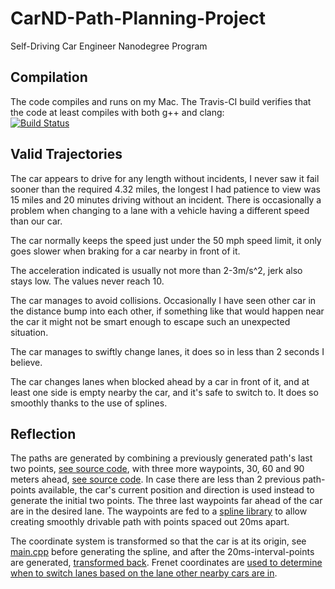 # CarND-Path-Planning-Project
Self-Driving Car Engineer Nanodegree Program

## Compilation

The code compiles and runs on my Mac. The Travis-CI build verifies that the code at least compiles with both g++ and clang:  
[![Build Status](https://travis-ci.org/stela/CarND-Path-Planning-Project.svg?branch=master)](https://travis-ci.org/stela/CarND-Path-Planning-Project)

## Valid Trajectories

The car appears to drive for any length without incidents, I never saw it fail sooner than the required 4.32 miles, the longest I had patience to view was 15 miles and 20 minutes driving without an incident. There is occasionally a problem when changing to a lane with a vehicle having a different speed than our car.

The car normally keeps the speed just under the 50 mph speed limit, it only goes slower when braking for a car nearby in front of it.

The acceleration indicated is usually not more than 2-3m/s^2, jerk also stays low. The values never reach 10.

The car manages to avoid collisions. Occasionally I have seen other car in the distance bump into each other, if something like that would happen near the car it might not be smart enough to escape such an unexpected situation.

The car manages to swiftly change lanes, it does so in less than 2 seconds I believe.

The car changes lanes when blocked ahead by a car in front of it, and at least one side is empty nearby the car, and it's safe to switch to. It does so smoothly thanks to the use of splines.


## Reflection
The paths are generated by combining a previously generated path's last two points, [see source code](src/main.cpp#L338-L349), with three more waypoints, 30, 60 and 90 meters ahead, [see source code](src/main.cpp#L352-L355). In case there are less than 2 previous path-points available, the car's current position and direction is used instead to generate the initial two points. The three last waypoints far ahead of the car are in the desired lane. The waypoints are fed to a [spline library](src/spline.h) to allow creating smoothly drivable path with points spaced out 20ms apart. 

The coordinate system is transformed so that the car is at its origin, see [main.cpp](src/main.cpp#L371-L372) before generating the spline, and after the 20ms-interval-points are generated, [transformed back](src/main.cpp#L404-L406). Frenet coordinates are [used to determine when to switch lanes based on the lane other nearby cars are in](src/main.cpp#L272-L316). 
